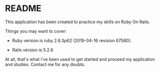 # README

This application has been created to practice my skills on Ruby On Rails.

Things you may want to cover:

* Ruby version is ruby 2.6.3p62 (2019-04-16 revision 67580).

* Rails version is 5.2.6

At all, that's what i've been used to get started and proceed my application and studies. Contact me for any doubts.
